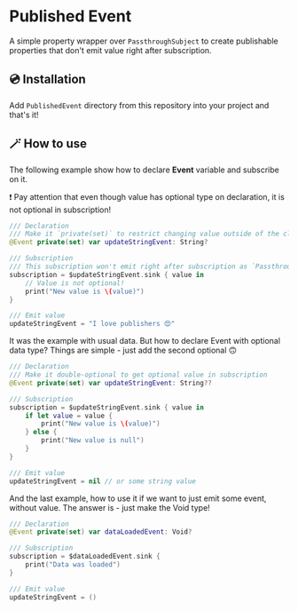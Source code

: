 # Published Event

A simple property wrapper over `PassthroughSubject` to create publishable properties that don't emit value right after subscription.

## 💿 Installation 

Add `PublishedEvent` directory from this repository into your project and that's it!

## 🪄 How to use 

The following example show how to declare **Event** variable and subscribe on it.

❗️ Pay attention that even though value has optional type on declaration, it is not optional in subscription!

```swift title="Common data example"
/// Declaration
/// Make it `private(set)` to restrict changing value outside of the class
@Event private(set) var updateStringEvent: String?

/// Subscription
/// This subscription won't emit right after subscription as `PassthroughSubject` does.
subscription = $updateStringEvent.sink { value in
    // Value is not optional!
    print("New value is \(value)")
}

/// Emit value
updateStringEvent = "I love publishers 😍"
```

It was the example with usual data. But how to declare Event with optional data type? Things are simple - just add the second optional 🙃

```swift title="Optional data example"
/// Declaration
/// Make it double-optional to get optional value in subscription
@Event private(set) var updateStringEvent: String?? 

/// Subscription
subscription = $updateStringEvent.sink { value in
    if let value = value {
        print("New value is \(value)")
    } else {
        print("New value is null")
    }
}

/// Emit value
updateStringEvent = nil // or some string value
```

And the last example, how to use it if we want to just emit some event, without value.
The answer is - just make the Void type!

```swift title="Void example"
/// Declaration
@Event private(set) var dataLoadedEvent: Void? 

/// Subscription
subscription = $dataLoadedEvent.sink {
    print("Data was loaded")
}

/// Emit value
updateStringEvent = ()
```